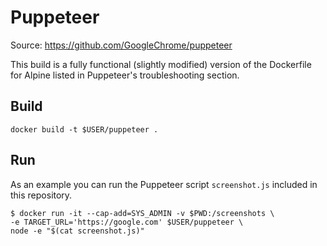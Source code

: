 # Puppeteer
Source: https://github.com/GoogleChrome/puppeteer

This build is a fully functional (slightly modified) version of the Dockerfile for Alpine listed in Puppeteer's troubleshooting section.

## Build
```
docker build -t $USER/puppeteer .
```

## Run
As an example you can run the Puppeteer script `screenshot.js` included in this repository.
```
$ docker run -it --cap-add=SYS_ADMIN -v $PWD:/screenshots \
-e TARGET_URL='https://google.com' $USER/puppeteer \
node -e "$(cat screenshot.js)"
```
